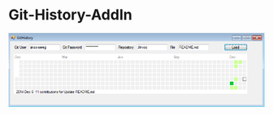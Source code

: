 Git-History-AddIn
=================

![Contribution Graph](https://raw.githubusercontent.com/akos-sereg/Git-History-AddIn/master/GitHistoryAddInTest/Docs/screenshot.png "Screenshot")
